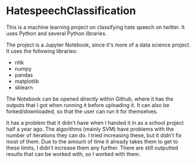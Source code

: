 # HatespeechClassification
This is a machine learning project on classifying hate speech on twitter. It uses Python and several Python libraries.

The project is a Jupyter Notebook, since it's more of a data science project. It uses the following libraries:
- nltk
- numpy
- pandas
- matplotlib
- sklearn

The Notebook can be opened directly within Github, where it has the outputs that I got when running it before uploading it.
It can also be forked/downloaded, so that the user can run it for themselves.

It has a problem that it didn't have when I handed it in as a school project half a year ago. The algorithms
(mainly SVM) have problems with the number of iterations they can do. I tried increasing these,
but it didn't fix most of them. Due to the amount of time it already takes them to get to these
limits, I didn't increase them any further. There are still outputted results that can be worked with,
so I worked with them.
